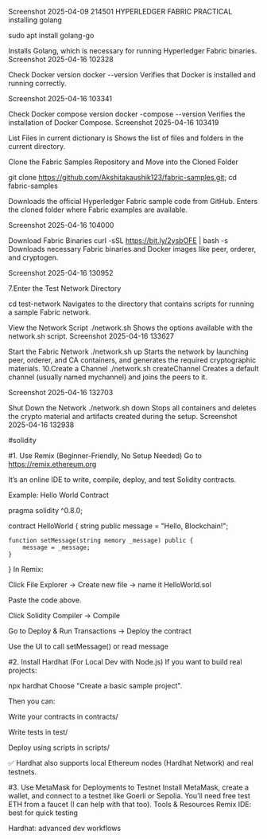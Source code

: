 Screenshot 2025-04-09 214501
HYPERLEDGER FABRIC PRACTICAL
installing golang

sudo apt install golang-go

Installs Golang, which is necessary for running Hyperledger Fabric binaries. Screenshot 2025-04-16 102328

Check Docker version docker --version Verifies that Docker is installed and running correctly.

Screenshot 2025-04-16 103341

Check Docker compose version docker -compose  --version Verifies the installation of Docker Compose. Screenshot 2025-04-16 103419

List Files in current dictionary is  Shows the list of files and folders in the current directory.

Clone the Fabric Samples Repository and Move into the Cloned Folder

git clone https://github.com/Akshitakaushik123/fabric-samples.git; cd fabric-samples

Downloads the official Hyperledger Fabric sample code from GitHub. Enters the cloned folder where Fabric examples are available.

Screenshot 2025-04-16 104000

Download Fabric Binaries   curl -sSL https://bit.ly/2ysbOFE | bash -s
Downloads necessary Fabric binaries and Docker images like peer, orderer, and cryptogen.

Screenshot 2025-04-16 130952

7.Enter the Test Network Directory

cd test-network Navigates to the directory that contains scripts for running a sample Fabric network.

View the Network Script ./network.sh Shows the options available with the network.sh script.
Screenshot 2025-04-16 133627

Start the Fabric Network ./network.sh up Starts the network by launching peer, orderer, and CA containers, and generates the required cryptographic materials.
10.Create a Channel ./network.sh createChannel Creates a default channel (usually named mychannel) and joins the peers to it.

Screenshot 2025-04-16 132703

Shut Down the Network ./network.sh down Stops all containers and deletes the crypto material and artifacts created during the setup.
Screenshot 2025-04-16 132938

#solidity

#1. Use Remix (Beginner-Friendly, No Setup Needed) Go to https://remix.ethereum.org

It’s an online IDE to write, compile, deploy, and test Solidity contracts.

Example: Hello World Contract

pragma solidity ^0.8.0;

contract HelloWorld {
    string public message = "Hello, Blockchain!";

    function setMessage(string memory _message) public {
        message = _message;
    }
}
In Remix:

Click File Explorer → Create new file → name it HelloWorld.sol

Paste the code above.

Click Solidity Compiler → Compile

Go to Deploy & Run Transactions → Deploy the contract

Use the UI to call setMessage() or read message

#2. Install Hardhat (For Local Dev with Node.js) If you want to build real projects:

npx hardhat
Choose "Create a basic sample project".

Then you can:

Write your contracts in contracts/

Write tests in test/

Deploy using scripts in scripts/

✅ Hardhat also supports local Ethereum nodes (Hardhat Network) and real testnets.

#3. Use MetaMask for Deployments to Testnet Install MetaMask, create a wallet, and connect to a testnet like Goerli or Sepolia. You’ll need free test ETH from a faucet (I can help with that too). Tools & Resources Remix IDE: best for quick testing

Hardhat: advanced dev workflows
